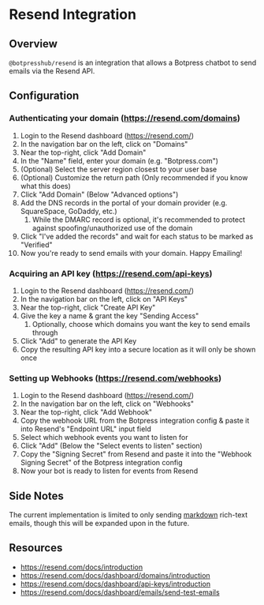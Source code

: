 # Resend Integration

## Overview

`@botpresshub/resend` is an integration that allows a Botpress chatbot to send emails via the Resend API.

## Configuration

### Authenticating your domain (https://resend.com/domains)

1. Login to the Resend dashboard (https://resend.com/)
2. In the navigation bar on the left, click on "Domains"
3. Near the top-right, click "Add Domain"
4. In the "Name" field, enter your domain (e.g. "Botpress.com")
5. (Optional) Select the server region closest to your user base
6. (Optional) Customize the return path (Only recommended if you know what this does)
7. Click "Add Domain" (Below "Advanced options")
8. Add the DNS records in the portal of your domain provider (e.g. SquareSpace, GoDaddy, etc.)
   1. While the DMARC record is optional, it's recommended to protect against spoofing/unauthorized use of the domain
9. Click "I've added the records" and wait for each status to be marked as "Verified"
10. Now you're ready to send emails with your domain. Happy Emailing!

### Acquiring an API key (https://resend.com/api-keys)

1. Login to the Resend dashboard (https://resend.com/)
2. In the navigation bar on the left, click on "API Keys"
3. Near the top-right, click "Create API Key"
4. Give the key a name & grant the key "Sending Access"
   1. Optionally, choose which domains you want the key to send emails through
5. Click "Add" to generate the API Key
6. Copy the resulting API key into a secure location as it will only be shown once

### Setting up Webhooks (https://resend.com/webhooks)

1. Login to the Resend dashboard (https://resend.com/)
2. In the navigation bar on the left, click on "Webhooks"
3. Near the top-right, click "Add Webhook"
4. Copy the webhook URL from the Botpress integration config & paste it into Resend's "Endpoint URL" input field
5. Select which webhook events you want to listen for
6. Click "Add" (Below the "Select events to listen" section)
7. Copy the "Signing Secret" from Resend and paste it into the "Webhook Signing Secret" of the Botpress integration config
8. Now your bot is ready to listen for events from Resend

## Side Notes

The current implementation is limited to only sending [markdown](https://spec.commonmark.org/0.31.2/) rich-text emails, though this will be expanded upon in the future.

## Resources

- https://resend.com/docs/introduction
- https://resend.com/docs/dashboard/domains/introduction
- https://resend.com/docs/dashboard/api-keys/introduction
- https://resend.com/docs/dashboard/emails/send-test-emails
